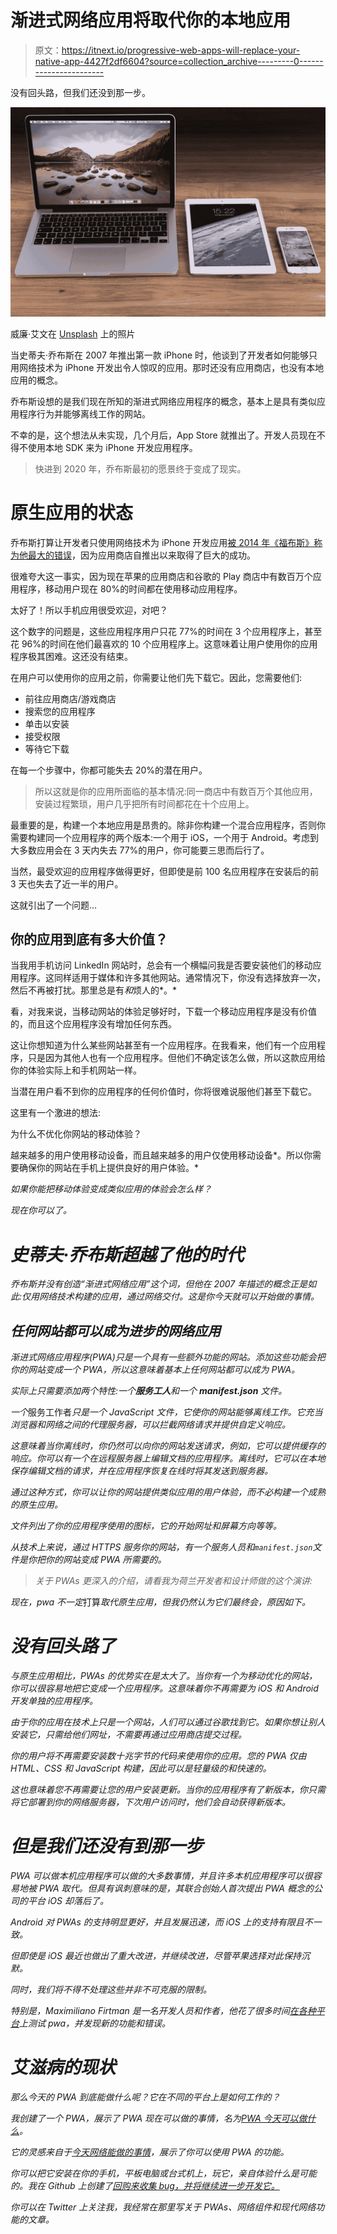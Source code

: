 # 渐进式网络应用将取代你的本地应用

> 原文：<https://itnext.io/progressive-web-apps-will-replace-your-native-app-4427f2df6604?source=collection_archive---------0----------------------->

没有回头路，但我们还没到那一步。

![](img/7f85b5bee7a3979550e4583f4bd993cc.png)

威廉·艾文在 [Unsplash](https://unsplash.com?utm_source=medium&utm_medium=referral) 上的照片

当史蒂夫·乔布斯在 2007 年推出第一款 iPhone 时，他谈到了开发者如何能够只用网络技术为 iPhone 开发出令人惊叹的应用。那时还没有应用商店，也没有本地应用的概念。

乔布斯设想的是我们现在所知的渐进式网络应用程序的概念，基本上是具有类似应用程序行为并能够离线工作的网站。

不幸的是，这个想法从未实现，几个月后，App Store 就推出了。开发人员现在不得不使用本地 SDK 来为 iPhone 开发应用程序。

> 快进到 2020 年，乔布斯最初的愿景终于变成了现实。

# 原生应用的状态

乔布斯打算让开发者只使用网络技术为 iPhone 开发应用[被 2014 年《福布斯》称为他最大的错误](https://www.forbes.com/sites/markrogowsky/2014/07/11/app-store-at-6-how-steve-jobs-biggest-blunder-became-one-of-apples-greatest-strengths/#4244ad54652b)，因为应用商店自推出以来取得了巨大的成功。

很难夸大这一事实，因为现在苹果的应用商店和谷歌的 Play 商店中有数百万个应用程序，移动用户现在 80%的时间都在使用移动应用程序。

太好了！所以手机应用很受欢迎，对吧？

这个数字的问题是，这些应用程序用户只花 77%的时间在 3 个应用程序上，甚至花 96%的时间在他们最喜欢的 10 个应用程序上。这意味着让用户使用你的应用程序极其困难。这还没有结束。

在用户可以使用你的应用之前，你需要让他们先下载它。因此，您需要他们:

*   前往应用商店/游戏商店
*   搜索您的应用程序
*   单击以安装
*   接受权限
*   等待它下载

在每一个步骤中，你都可能失去 20%的潜在用户。

> 所以这就是你的应用所面临的基本情况:同一商店中有数百万个其他应用，安装过程繁琐，用户几乎把所有时间都花在十个应用上。

最重要的是，构建一个本地应用是昂贵的。除非你构建一个混合应用程序，否则你需要构建同一个应用程序的两个版本:一个用于 iOS，一个用于 Android。考虑到大多数应用会在 3 天内失去 77%的用户，你可能要三思而后行了。

当然，最受欢迎的应用程序做得更好，但即使是前 100 名应用程序在安装后的前 3 天也失去了近一半的用户。

这就引出了一个问题…

## 你的应用到底有多大价值？

当我用手机访问 LinkedIn 网站时，总会有一个横幅问我是否要安装他们的移动应用程序。这同样适用于媒体和许多其他网站。通常情况下，你没有选择放弃一次，然后不再被打扰。那里总是有*和*烦人的*。*

看，对我来说，当移动网站的体验足够好时，下载一个移动应用程序是没有价值的，而且这个应用程序没有增加任何东西。

这让你想知道为什么某些网站甚至有一个应用程序。在我看来，他们有一个应用程序，只是因为其他人也有一个应用程序。但他们不确定该怎么做，所以这款应用给你的体验实际上和手机网站一样。

当潜在用户看不到你的应用程序的任何价值时，你将很难说服他们甚至下载它。

这里有一个激进的想法:

为什么不优化你网站的移动体验？

越来越多的用户使用移动设备，而且越来越多的用户仅使用移动设备*。所以你需要确保你的网站在手机上提供良好的用户体验。*

*如果你能把移动体验变成类似应用的体验会怎么样？*

*现在你可以了。*

# *史蒂夫·乔布斯超越了他的时代*

*乔布斯并没有创造“渐进式网络应用”这个词，但他在 2007 年描述的概念正是如此:仅用网络技术构建的应用，通过网络交付。这是你今天就可以开始做的事情。*

## *任何网站都可以成为进步的网络应用*

*渐进式网络应用程序(PWA)只是一个具有一些额外功能的网站。添加这些功能会把你的网站变成一个 PWA，所以这意味着基本上任何网站都可以成为 PWA。*

*实际上只需要添加两个特性:一个**服务工人**和一个 **manifest.json** 文件。*

*一个*服务工作者*只是一个 JavaScript 文件，它使你的网站能够离线工作。它充当浏览器和网络之间的代理服务器，可以拦截网络请求并提供自定义响应。*

*这意味着当你离线时，你仍然可以向你的网站发送请求，例如，它可以提供缓存的响应。你可以有一个在远程服务器上编辑文档的应用程序。离线时，它可以在本地保存编辑文档的请求，并在应用程序恢复在线时将其发送到服务器。*

*通过这种方式，你可以让你的网站提供类似应用的用户体验，而不必构建一个成熟的原生应用。*

*文件列出了你的应用程序使用的图标，它的开始网址和屏幕方向等等。*

*从技术上来说，通过 HTTPS 服务你的网站，有一个服务人员和`manifest.json`文件是你把你的网站变成 PWA 所需要的。*

> *关于 PWAs 更深入的介绍，请看我为荷兰开发者和设计师做的这个演讲:*

*现在，pwa 不一定*打算*取代原生应用，但我仍然认为它们最终会，原因如下。*

# *没有回头路了*

*与原生应用相比，PWAs 的优势实在是太大了。当你有一个为移动优化的网站，你可以很容易地把它变成一个应用程序。这意味着你不再需要为 iOS 和 Android 开发单独的应用程序。*

*由于你的应用在技术上只是一个网站，人们可以通过谷歌找到它。如果你想让别人安装它，只需给他们网址，不需要再通过应用商店提交过程。*

*你的用户将不再需要安装数十兆字节的代码来使用你的应用。您的 PWA 仅由 HTML、CSS 和 JavaScript 构建，因此可以是轻量级的和快速的。*

*这也意味着您不再需要让您的用户安装更新。当你的应用程序有了新版本，你只需将它部署到你的网络服务器，下次用户访问时，他们会自动获得新版本。*

# *但是我们还没有到那一步*

*PWA 可以做本机应用程序可以做的大多数事情，并且许多本机应用程序可以很容易地被 PWA 取代。但具有讽刺意味的是，其联合创始人首次提出 PWA 概念的公司的平台 iOS 却落后了。*

*Android 对 PWAs 的支持明显更好，并且发展迅速，而 iOS 上的支持有限且不一致。*

*但即使是 iOS 最近也做出了重大改进，并继续改进，尽管苹果选择对此保持沉默。*

*同时，我们将不得不处理这些并非不可克服的限制。*

*特别是，Maximiliano Firtman 是一名开发人员和作者，他花了很多时间[在各种平台](https://medium.com/@firt/progressive-web-apps-in-2020-c15018c9931c)上测试 pwa，并发现新的功能和错误。*

# *艾滋病的现状*

*那么今天的 PWA 到底能做什么呢？它在不同的平台上是如何工作的？*

*我创建了一个 PWA，展示了 PWA 现在可以做的事情，名为[PWA 今天可以做什么](https://whatpwacando.today/)。*

*它的灵感来自于[今天网络能做的事情](https://whatwebcando.today)，展示了你可以使用 PWA 的功能。*

*你可以把它安装在你的手机，平板电脑或台式机上，玩它，亲自体验什么是可能的。我在 Github 上创建了[回购来收集 bug，并将继续进一步开发它。](https://github.com/DannyMoerkerke/whatpwacando.today)*

*你可以在 Twitter 上关注我，我经常在那里写关于 PWAs、网络组件和现代网络功能的文章。*